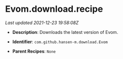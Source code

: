 # Evom.download.recipe

_Last updated 2021-12-23 19:58:08Z_

- **Description**: Downloads the latest version of Evom.

- **Identifier**: `com.github.hansen-m.download.Evom`

- **Parent Recipes**: `None`